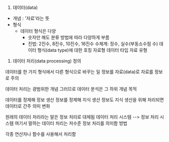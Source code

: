 1. 데이터(data)

- 개념 : '자료'라는 뜻
- 형식
    - 데이터 형식은 다양
      - 숫자만 해도 분류 방법에 따라 다양하게 부름
      - 진법: 2진수, 8진수, 10진수, 16진수
수체계: 정수, 실수(부동소수점 수)
데이터 형식(data type)에 대한 호칭
자료형
데이터 타입
자료 유형

1. 데이터 처리(data processing)
정의

데이터를 한 가지 형식에서 다른 형식으로 바꾸는 일
정보를 자료(data)로
자료를 정보로
주의

데이터 처리는 광범위한 개념
그러므로 데이터 분석은 그 하위 개념
목적

데이터를 정제해 정보 생산
정보를 정제해 지식 생산
정보도 지식 생산을 위해 처리되면 데이터로 간주
의미 변화

원래의 데이터 처리라는 말은 정보 처리로 대체됨
데이터 처리 시스템 --> 정보 처리 시스템
여기서 말하는 데이터 처리는 저수준 정보 처리를 의미함
방법

각종 연산자나 함수를 사용해서 처리함